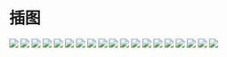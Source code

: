 # 插图

![](/assets/logo7.png)
![](/assets/62538.jpg)
![](/assets/62539.jpg)
![](/assets/62540.jpg)
![](/assets/62541.jpg)
![](/assets/62542.jpg)
![](/assets/62543.jpg)
![](/assets/62544.jpg)
![](/assets/62545.jpg)
![](/assets/62546.jpg)
![](/assets/62547.jpg)
![](/assets/62548.jpg)
![](/assets/62549.jpg)
![](/assets/62550.jpg)
![](/assets/62551.jpg)
![](/assets/62552.jpg)
![](/assets/62553.jpg)
![](/assets/62554.jpg)
![](/assets/62555.jpg)